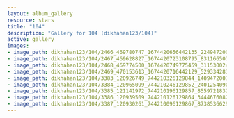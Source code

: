 ```yaml
---
layout: album_gallery
resource: stars
title: "104"
description: "Gallery for 104 (dikhahan123/104)"
active: gallery
images:
- image_path: dikhahan123/104/2466_469780747_1674420656442135_2249472004975538546_n.jpg
- image_path: dikhahan123/104/2467_469628827_1674420723108795_8311665073855603979_n.jpg
- image_path: dikhahan123/104/2468_469774500_1674420749775459_3115300244815231467_n.jpg
- image_path: dikhahan123/104/2469_470153613_1674420716442129_5293342837815750084_n.jpg
- image_path: dikhahan123/104/3383_120926749_744210326129844_1409472007364222240_n.jpg
- image_path: dikhahan123/104/3384_120965099_744210246129852_2401254090248784558_n.jpg
- image_path: dikhahan123/104/3385_121141972_744210196129857_8559721832189947045_n.jpg
- image_path: dikhahan123/104/3386_120939509_744210126129864_3444676082667454600_n.jpg
- image_path: dikhahan123/104/3387_120930261_744210096129867_8738536629005670256_n.jpg
---
```


